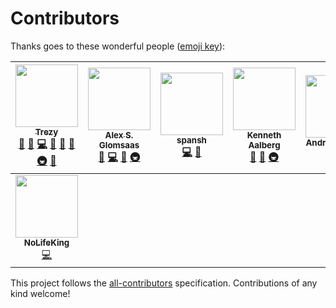 # Contributors

Thanks goes to these wonderful people ([emoji key](https://github.com/kentcdodds/all-contributors#emoji-key)):

<!-- ALL-CONTRIBUTORS-LIST:START - Do not remove or modify this section -->
<!-- prettier-ignore -->
| [<img src="https://avatars2.githubusercontent.com/u/442980?v=4" width="100px;"/><br /><sub><b>Trezy</b></sub>](http://trezy.com)<br />[💬](#question-trezy "Answering Questions") [🐛](https://github.com/trezy/fuelrats.com/issues?q=author%3Atrezy "Bug reports") [💻](https://github.com/trezy/fuelrats.com/commits?author=trezy "Code") [🎨](#design-trezy "Design") [📖](https://github.com/trezy/fuelrats.com/commits?author=trezy "Documentation") [🤔](#ideas-trezy "Ideas, Planning, & Feedback") [🚇](#infra-trezy "Infrastructure (Hosting, Build-Tools, etc)") [👀](#review-trezy "Reviewed Pull Requests") | [<img src="https://avatars0.githubusercontent.com/u/125232?v=4" width="100px;"/><br /><sub><b>Alex S. Glomsaas</b></sub>](https://github.com/xlexi)<br />[🐛](https://github.com/trezy/fuelrats.com/issues?q=author%3Axlexi "Bug reports") [💻](https://github.com/trezy/fuelrats.com/commits?author=xlexi "Code") [🤔](#ideas-xlexi "Ideas, Planning, & Feedback") [🚇](#infra-xlexi "Infrastructure (Hosting, Build-Tools, etc)") | [<img src="https://avatars2.githubusercontent.com/u/103208?v=4" width="100px;"/><br /><sub><b>spansh</b></sub>](https://github.com/spansh)<br />[💻](https://github.com/trezy/fuelrats.com/commits?author=spansh "Code") [🎨](#design-spansh "Design") | [<img src="https://avatars3.githubusercontent.com/u/3196591?v=4" width="100px;"/><br /><sub><b>Kenneth Aalberg</b></sub>](https://github.com/kenneaal)<br />[🐛](https://github.com/trezy/fuelrats.com/issues?q=author%3Akenneaal "Bug reports") [🤔](#ideas-kenneaal "Ideas, Planning, & Feedback") [🚇](#infra-kenneaal "Infrastructure (Hosting, Build-Tools, etc)") | [<img src="https://avatars2.githubusercontent.com/u/6172379?v=4" width="100px;"/><br /><sub><b>Andrew Bishop</b></sub>](https://github.com/andybish)<br />[🐛](https://github.com/trezy/fuelrats.com/issues?q=author%3Aandybish "Bug reports") | [<img src="https://avatars0.githubusercontent.com/u/1807416?v=4" width="100px;"/><br /><sub><b>Aki Loponen</b></sub>](https://github.com/Belserium)<br />[🐛](https://github.com/trezy/fuelrats.com/issues?q=author%3ABelserium "Bug reports") [🤔](#ideas-Belserium "Ideas, Planning, & Feedback") | [<img src="https://avatars2.githubusercontent.com/u/2686824?v=4" width="100px;"/><br /><sub><b>Cameron "Clapton"</b></sub>](https://github.com/UncleClapton)<br />[🐛](https://github.com/trezy/fuelrats.com/issues?q=author%3AUncleClapton "Bug reports") [💻](https://github.com/trezy/fuelrats.com/commits?author=UncleClapton "Code") |
| :---: | :---: | :---: | :---: | :---: | :---: | :---: |
| [<img src="https://avatars0.githubusercontent.com/u/11502257?v=4" width="100px;"/><br /><sub><b>NoLifeKing</b></sub>](https://itssimple.se)<br />[💻](https://github.com/trezy/fuelrats.com/commits?author=itssimple "Code") |
<!-- ALL-CONTRIBUTORS-LIST:END -->

This project follows the [all-contributors](https://github.com/kentcdodds/all-contributors) specification. Contributions of any kind welcome!
